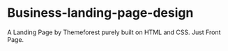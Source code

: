 # Business-landing-page-design
A Landing Page by Themeforest purely built on HTML and CSS. Just Front Page.
